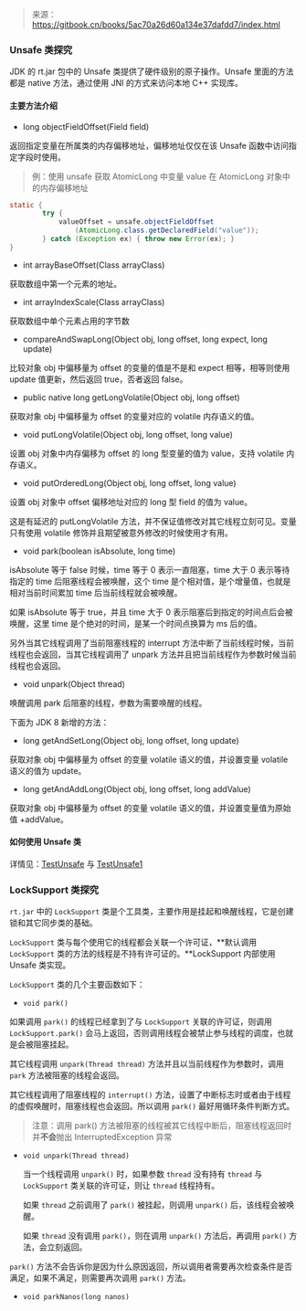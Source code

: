 > 来源：https://gitbook.cn/books/5ac70a26d60a134e37dafdd7/index.html

### Unsafe 类探究

JDK 的 rt.jar 包中的 Unsafe 类提供了硬件级别的原子操作。Unsafe 里面的方法都是 native 方法，通过使用 JNI 的方式来访问本地 C++ 实现库。

#### 主要方法介绍

- long objectFieldOffset(Field field) 

返回指定变量在所属类的内存偏移地址，偏移地址仅仅在该 Unsafe 函数中访问指定字段时使用。

> 例：使用 unsafe 获取 AtomicLong 中变量 value 在 AtomicLong 对象中的内存偏移地址

```java
static {
        try {
            valueOffset = unsafe.objectFieldOffset
                (AtomicLong.class.getDeclaredField("value"));
        } catch (Exception ex) { throw new Error(ex); }
}
```

- int arrayBaseOffset(Class arrayClass)

获取数组中第一个元素的地址。

- int arrayIndexScale(Class arrayClass)

获取数组中单个元素占用的字节数 

- compareAndSwapLong(Object obj, long offset, long expect, long update)

比较对象 obj 中偏移量为 offset 的变量的值是不是和 expect 相等，相等则使用 update 值更新，然后返回 true，否者返回 false。

- public native long getLongVolatile(Object obj, long offset)

获取对象 obj 中偏移量为 offset 的变量对应的 volatile 内存语义的值。

- void putLongVolatile(Object obj, long offset, long value)

设置 obj 对象中内存偏移为 offset 的 long 型变量的值为 value，支持 volatile 内存语义。 

- void putOrderedLong(Object obj, long offset, long value) 

设置 obj 对象中 offset 偏移地址对应的 long 型 field 的值为 value。

这是有延迟的 putLongVolatile 方法，并不保证值修改对其它线程立刻可见。变量只有使用 volatile 修饰并且期望被意外修改的时候使用才有用。 

- void park(boolean isAbsolute, long time) 

isAbsolute 等于 false 时候，time 等于 0 表示一直阻塞，time 大于 0 表示等待指定的 time 后阻塞线程会被唤醒，这个 time 是个相对值，是个增量值，也就是相对当前时间累加 time 后当前线程就会被唤醒。

 如果 isAbsolute 等于 true，并且 time 大于 0 表示阻塞后到指定的时间点后会被唤醒，这里 time 是个绝对的时间，是某一个时间点换算为 ms 后的值。

另外当其它线程调用了当前阻塞线程的 interrupt 方法中断了当前线程时候，当前线程也会返回，当其它线程调用了 unpark 方法并且把当前线程作为参数时候当前线程也会返回。 

- void unpark(Object thread)

唤醒调用 park 后阻塞的线程，参数为需要唤醒的线程。

下面为 JDK 8 新增的方法：

- long getAndSetLong(Object obj, long offset, long update) 

获取对象 obj 中偏移量为 offset 的变量 volatile 语义的值，并设置变量 volatile 语义的值为 update。 

- long getAndAddLong(Object obj, long offset, long addValue)

获取对象 obj 中偏移量为 offset 的变量 volatile 语义的值，并设置变量值为原始值 +addValue。 

#### 如何使用 Unsafe 类

详情见：[TestUnsafe](https://github.com/Volong/javademo/blob/master/src/main/java/github/io/volong/jcpb/TestUnSafe.java) 与 [TestUnsafe1](https://github.com/Volong/javademo/blob/master/src/main/java/github/io/volong/jcpb/TestUnsafe1.java)

### LockSupport 类探究

`rt.jar` 中的 `LockSupport` 类是个工具类，主要作用是挂起和唤醒线程，它是创建锁和其它同步类的基础。

`LockSupport` 类与每个使用它的线程都会关联一个许可证，**默认调用 `LockSupport` 类的方法的线程是不持有许可证的。**LockSupport 内部使用 Unsafe 类实现。

`LockSupport` 类的几个主要函数如下：

- `void park()` 

如果调用 `park()` 的线程已经拿到了与 `LockSupport` 关联的许可证，则调用 `LockSupport.park()` 会马上返回，否则调用线程会被禁止参与线程的调度，也就是会被阻塞挂起。

其它线程调用 `unpark(Thread thread)` 方法并且以当前线程作为参数时，调用 `park` 方法被阻塞的线程会返回。

其它线程调用了阻塞线程的 `interrupt()` 方法，设置了中断标志时或者由于线程的虚假唤醒时，阻塞线程也会返回。所以调用 `park()` 最好用循环条件判断方式。

> 注意：调用 park() 方法被阻塞的线程被其它线程中断后，阻塞线程返回时并**不会**抛出 InterruptedException 异常

- `void unpark(Thread thread)`

  当一个线程调用 `unpark()` 时，如果参数 `thread` 没有持有 `thread` 与 `LockSupport` 类关联的许可证，则让 `thread` 线程持有。

  如果 `thread` 之前调用了 `park()` 被挂起，则调用 `unpark()` 后，该线程会被唤醒。

  如果 `thread` 没有调用 `park()`，则在调用 `unpark()` 方法后，再调用 `park()` 方法，会立刻返回。

`park()` 方法不会告诉你是因为什么原因返回，所以调用者需要再次检查条件是否满足，如果不满足，则需要再次调用 `park()` 方法。

- `void parkNanos(long nanos)`

